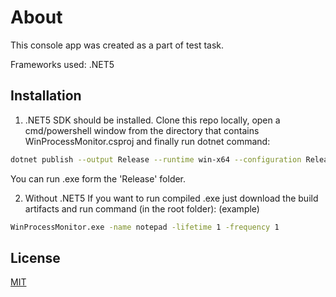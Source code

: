 # About
This console app was created as a part of test task.

Frameworks used: .NET5

## Installation

1. .NET5 SDK should be installed.
Clone this repo locally, open a cmd/powershell window from the directory that contains WinProcessMonitor.csproj and finally run dotnet command:

```bash
dotnet publish --output Release --runtime win-x64 --configuration Release -p:PublishSingleFile=true -p:Version=1.0.1-preview2-final --self-contained false
```
You can run .exe form the 'Release' folder.

2. Without .NET5
If you want to run compiled .exe just download the build artifacts and run command (in the root folder):
(example)
```bash
WinProcessMonitor.exe -name notepad -lifetime 1 -frequency 1
```

## License
[MIT](https://choosealicense.com/licenses/mit/)
